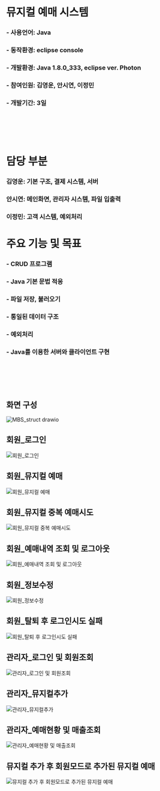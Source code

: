 # 뮤지컬 예매 시스템
### - 사용언어: Java
### - 동작환경: eclipse console
### - 개발환경: Java 1.8.0_333, eclipse ver. Photon
### - 참여인원: 김영운, 안시연, 이정민
### - 개발기간: 3일
<br>
<br>
<br>
<br>

# 담당 부분
### 김영운: 기본 구조, 결제 시스템, 서버
### 안시연: 메인화면, 관리자 시스템, 파일 입출력
### 이정민: 고객 시스템, 예외처리


# 주요 기능 및 목표
### - CRUD 프로그램
### - Java 기본 문법 적응
### - 파일 저장, 불러오기
### - 통일된 데이터 구조
### - 예외처리
### - Java를 이용한 서버와 클라이언트 구현
<br>
<br>
<br>
<br>

## 화면 구성
![MBS_struct drawio](https://user-images.githubusercontent.com/25880465/176633641-d10df9bc-0dbb-46f6-ba9b-a1314f5a0b0e.png)




## 회원_로그인
![회원_로그인](https://user-images.githubusercontent.com/105549970/176625840-edc3f94a-3c74-4f12-bde6-6ffbd6aa7899.png)

## 회원_뮤지컬 예매
![회원_뮤지컬 예매](https://user-images.githubusercontent.com/105549970/176625844-42db34e4-dac7-4a84-8b2b-e66769b62a19.png)

## 회원_뮤지컬 중복 예매시도
![회원_뮤지컬 중복 예매시도](https://user-images.githubusercontent.com/105549970/176625848-111fcf96-39b6-40dc-8f3c-634431744d8d.png)

## 회원_예매내역 조회 및 로그아웃
![회원_예매내역 조회 및 로그아웃](https://user-images.githubusercontent.com/105549970/176625850-9ebdbfe3-2eee-45f9-be4d-dddf01222cf8.png)

## 회원_정보수정
![회원_정보수정](https://user-images.githubusercontent.com/105549970/176625852-56de315f-f03f-4e0c-8e23-70b8ca9ad17c.png)

## 회원_탈퇴 후 로그인시도 실패
![회원_탈퇴 후 로그인시도 실패](https://user-images.githubusercontent.com/105549970/176625857-cd067570-f789-45e3-9ecb-e6db6fb31351.png)

## 관리자_로그인 및 회원조회
![관리자_로그인 및 회원조회](https://user-images.githubusercontent.com/105549970/176625819-72065cf6-376e-44aa-b820-9e0f38433177.png)

## 관리자_뮤지컬추가
![관리자_뮤지컬추가](https://user-images.githubusercontent.com/105549970/176625828-b82cbb10-a36a-4b69-a9a7-52087a3c790e.png)

## 관리자_예매현황 및 매출조회
![관리자_예매현황 및 매출조회](https://user-images.githubusercontent.com/105549970/176625832-3eea121c-dca7-42fa-ae2b-43aff7c000c6.png)

## 뮤지컬 추가 후 회원모드로 추가된 뮤지컬 예매
![뮤지컬 추가 후 회원모드로 추가된 뮤지컬 예매](https://user-images.githubusercontent.com/105549970/176625837-25e6e8cf-dbbd-41f1-b072-9ef8981bebe3.png)




